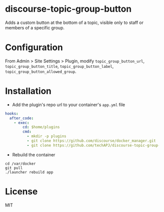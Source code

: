 discourse-topic-group-button
=======================

Adds a custom button at the bottom of a topic, visible only to staff or members of a specific group.

Configuration
=====

From Admin > Site Settings > Plugin, modify `topic_group_button_url`, `topic_group_button_title`, `topic_group_button_label`, `topic_group_button_allowed_group`.

Installation
============

* Add the plugin's repo url to your container's `app.yml` file

```yml
hooks:
  after_code:
    - exec:
        cd: $home/plugins
        cmd:
          - mkdir -p plugins
          - git clone https://github.com/discourse/docker_manager.git
          - git clone https://github.com/techAPJ/discourse-topic-group-button.git
```

* Rebuild the container

```
cd /var/docker
git pull
./launcher rebuild app
```

License
=======
MIT
